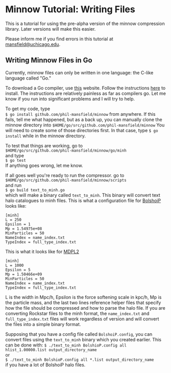 # Minnow Tutorial: Writing Files

This is a tutorial for using the pre-alpha version of the minnow compression library. Later versions will make this easier.

Please inform me if you find errors in this tutorial at mansfield@uchicago.edu.

## Writing Minnow Files in Go

Currently, minnow files can only be written in one language: the C-like language called "Go." 

To download a Go compiler, use [this](https://golang.org/dl/) website. Follow the instructions [here](https://golang.org/doc/install) to install. The instructions are relatively painless as far as compilers go. Let me know if you run into significant problems and I will try to help.

To get my code, type  
`$ go install github.com/phil-mansfield/minnow` 
from anywhere. If this fails, tell me what happened, but as a back up, you can manually clone the minnow directory into
`$HOME/go/src/github.com/phil-mansfield/minnow`
You will need to create some of those directories first. In that case, type
`$ go install`
while in the minnow directory.

To test that things are working, go to  
`$HOME/go/src/github.com/phil-mansfield/minnow/go/minh`  
and type  
`$ go test`  
If anything goes wrong, let me know.
  
If all goes well you're ready to run the compressor. go to  
`$HOME/go/src/github.com/phil-mansfield/minnow/scripts`  
and run  
`$ go build text_to_minh.go`  
which will make a binary called `text_to_minh`. This binary will convert text halo catalogues to minh files. This is what a configuration file for [BolshoiP](https://www.cosmosim.org/cms/simulations/bolshoip/) looks like: 
``` 
[minh]
L = 250
Epsilon = 1
Mp = 1.54975e+08
MinParticles = 50
NameIndex = name_index.txt
TypeIndex = full_type_index.txt
```
This is what it looks like for [MDPL2](https://www.cosmosim.org/cms/simulations/mdpl2/)
```
[minh]
L = 1000
Epsilon = 5 
Mp = 1.50466e+09  
MinParticles = 50  
NameIndex = name_index.txt  
TypeIndex = full_type_index.txt
```
L is the width in Mpc/h, Epsilon is the force softening scale in kpc/h, Mp is the particle mass, and the last two lines reference helper files that specify how the file should be compressed and how to parse the halo file. If you are converting Rockstar files to the minh format, the `name_index.txt` and `full_type_index.txt` files will work regardless of version and will convert the files into a simple binary format.
  
Supposing that you have a config file called `BolshoiP.config`, you can convert files using the `text_to_minh` binary which you created earlier. This can be done with:
`$ ./text_to_minh BolshioP.config all hlist_1.00000.list output_directory_name`  
or  
`$ ./text_to_minh BolshioP.config all *.list output_directory_name`  
if you have a lot of BolshoiP halo files.
